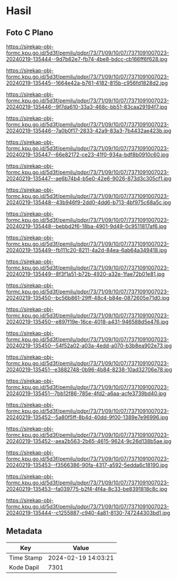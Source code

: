 # Hasil

## Foto C Plano

https://sirekap-obj-formc.kpu.go.id/5d3f/pemilu/pdpr/73/71/09/10/07/7371091007023-20240219-135444--9d7b62e7-fb74-4be8-bdcc-cb166ff6f628.jpg

https://sirekap-obj-formc.kpu.go.id/5d3f/pemilu/pdpr/73/71/09/10/07/7371091007023-20240219-135445--1664e42a-b761-4182-815b-c956fd1828d2.jpg

https://sirekap-obj-formc.kpu.go.id/5d3f/pemilu/pdpr/73/71/09/10/07/7371091007023-20240219-135446--9f7da610-33a3-468c-bb51-83caa29194f7.jpg

https://sirekap-obj-formc.kpu.go.id/5d3f/pemilu/pdpr/73/71/09/10/07/7371091007023-20240219-135446--7a0b0f17-2833-42a9-83a3-7b4432ae423b.jpg

https://sirekap-obj-formc.kpu.go.id/5d3f/pemilu/pdpr/73/71/09/10/07/7371091007023-20240219-135447--66e82172-ce23-41f0-934a-bdf8b0910c60.jpg

https://sirekap-obj-formc.kpu.go.id/5d3f/pemilu/pdpr/73/71/09/10/07/7371091007023-20240219-135447--ae6b74b4-b5e0-42e6-9026-873d3c305cf1.jpg

https://sirekap-obj-formc.kpu.go.id/5d3f/pemilu/pdpr/73/71/09/10/07/7371091007023-20240219-135448--43b946f9-2dd0-4dd6-b713-4bf975c68a5c.jpg

https://sirekap-obj-formc.kpu.go.id/5d3f/pemilu/pdpr/73/71/09/10/07/7371091007023-20240219-135448--bebbd2f6-18ba-4901-9d49-0c9511817af6.jpg

https://sirekap-obj-formc.kpu.go.id/5d3f/pemilu/pdpr/73/71/09/10/07/7371091007023-20240219-135449--fb111c20-8211-4a2d-84ea-6ab64a349418.jpg

https://sirekap-obj-formc.kpu.go.id/5d3f/pemilu/pdpr/73/71/09/10/07/7371091007023-20240219-135449--8f3f1a51-b72b-4920-a32e-1fae72b01e81.jpg

https://sirekap-obj-formc.kpu.go.id/5d3f/pemilu/pdpr/73/71/09/10/07/7371091007023-20240219-135450--bc56b861-29ff-48c4-b84e-0872605e71d0.jpg

https://sirekap-obj-formc.kpu.go.id/5d3f/pemilu/pdpr/73/71/09/10/07/7371091007023-20240219-135450--e897f19e-16ce-4018-a431-946588d5e476.jpg

https://sirekap-obj-formc.kpu.go.id/5d3f/pemilu/pdpr/73/71/09/10/07/7371091007023-20240219-135450--54f52a02-a03a-4edd-a070-b3b8ea902e73.jpg

https://sirekap-obj-formc.kpu.go.id/5d3f/pemilu/pdpr/73/71/09/10/07/7371091007023-20240219-135451--e3882748-0b96-4b84-8238-10ad32706e78.jpg

https://sirekap-obj-formc.kpu.go.id/5d3f/pemilu/pdpr/73/71/09/10/07/7371091007023-20240219-135451--7bb12f86-785e-4fd2-a6aa-acfe3739bd40.jpg

https://sirekap-obj-formc.kpu.go.id/5d3f/pemilu/pdpr/73/71/09/10/07/7371091007023-20240219-135452--5a80f5ff-8b4d-40dd-9f00-1389e7e96996.jpg

https://sirekap-obj-formc.kpu.go.id/5d3f/pemilu/pdpr/73/71/09/10/07/7371091007023-20240219-135452--aea2b563-2b65-4615-9624-9c26d138b5ae.jpg

https://sirekap-obj-formc.kpu.go.id/5d3f/pemilu/pdpr/73/71/09/10/07/7371091007023-20240219-135453--f3566386-90fa-4317-a592-5edda6c18190.jpg

https://sirekap-obj-formc.kpu.go.id/5d3f/pemilu/pdpr/73/71/09/10/07/7371091007023-20240219-135453--fa039775-b2f4-4f4a-8c33-be8391818c8c.jpg

https://sirekap-obj-formc.kpu.go.id/5d3f/pemilu/pdpr/73/71/09/10/07/7371091007023-20240219-135444--c1255887-c940-4a81-8130-747244303bd1.jpg


## Metadata

| Key        | Value               |
| ---------- | ------------------- |
| Time Stamp | 2024-02-19 14:03:21 |
| Kode Dapil | 7301                |



